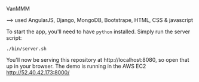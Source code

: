 VanMMM

--> used AngularJS, Django, MongoDB, Bootstrape, HTML, CSS & javascript  

To start the app, you'll need to have `python` installed. Simply run the server script:

    ./bin/server.sh

You'll now be serving this repository at http://localhost:8080, so open that up in your browser.
The demo is running in the AWS EC2    http://52.40.42.173:8000/